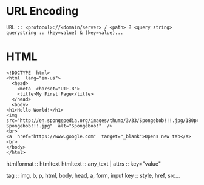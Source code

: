 # URL Encoding
```
URL :: <protocol>://<domain/server> / <path> ? <query string>
querystring :: (key=value) & (key=value)...
```

# HTML

```
<!DOCTYPE  html>
<html  lang="en-us">
  <head>
    <meta  charset="UTF-8">
    <title>My First Page</title>
  </head>
  <body>
<h1>Hello World!</h1>
<img  src="http://en.spongepedia.org/images/thumb/3/33/Spongebob!!!.jpg/180px-Spongebob!!!.jpg"  alt="Spongebob!"  />
<br>
<a  href="https://www.google.com"  target="_blank">Opens new tab</a>
<br>
</body>
</html>
```
htmlformat :: <tag attrs...> htmltext </tag>
htmltext :: any_text | <htmlformat>
attrs :: key="value"

tag :: img, b, p, html, body, head, a, form, input
key :: style, href, src...

<!--stackedit_data:
eyJoaXN0b3J5IjpbNjEzNjY1MDg1LC0xMTYxMTQyNzY4LC0xOT
U4MzIzNjYwXX0=
-->